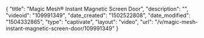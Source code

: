 {
    "title": "Magic Mesh&reg; Instant Magnetic Screen Door",
    "description": "",
    "videoid": "109991349",
    "date_created": "1502522808",
    "date_modified": "1504332865",
    "type": "captivate",
    "layout": "video",
    "url": "\/v\/magic-mesh-instant-magnetic-screen-door\/109991349"
}